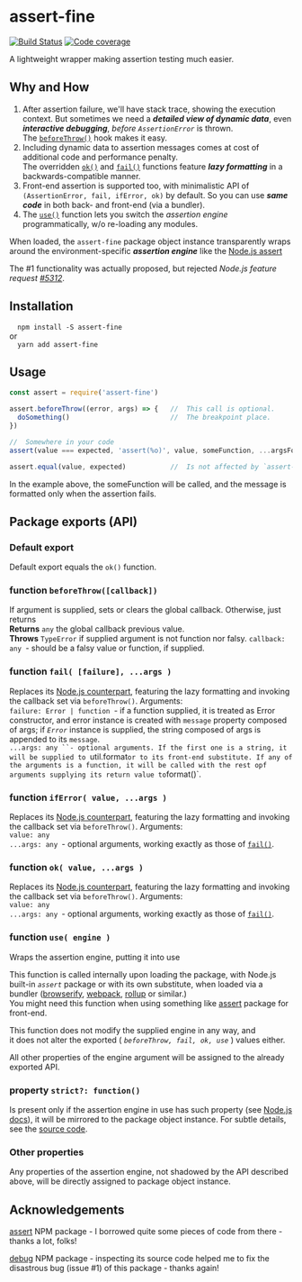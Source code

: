 # assert-fine
[![Build Status](https://travis-ci.org/valango/assert-fine.svg?branch=master)](https://travis-ci.org/valango/assert-fine)  [![Code coverage](https://codecov.io/gh/valango/assert-fine/branch/master/graph/badge.svg)](https://codecov.io/gh/valango/assert-fine)

A lightweight wrapper making assertion testing much easier.

## Why and How
1. After assertion failure, we'll have stack trace, showing the execution context.
But sometimes we need a _**detailed view of dynamic data**_, even
_**interactive debugging**_, _before_ _`AssertionError`_ is thrown.<br />
The [`beforeThrow()`](#function-beforethrowcallback) hook makes it easy.
1. Including dynamic data to assertion messages comes at cost of additional code and
performance penalty.<br />
The overridden [`ok()`](#function-ok-value-args-) and
[`fail()`](#function-fail-failure-args-) functions feature _**lazy formatting**_
in a backwards-compatible manner.
1. Front-end assertion is supported too, with minimalistic API of `(AssertionError, fail, ifError, ok)`
by default. So you can use _**same code**_ in both back- and front-end (via a bundler).
1. The [`use()`](#function-use-engine-) function lets you switch the _assertion engine_ programmatically, w/o re-loading
any modules.

When loaded, the `assert-fine` package object instance transparently wraps around
the environment-specific
_**assertion engine**_ like the [Node.js assert](http://nodejs.org/api/assert.html)

The #1 functionality was actually proposed, but rejected _Node.js
feature request [#5312](https://github.com/nodejs/node/issues/5312)_.

## Installation
`  npm install -S assert-fine`<br />or<br />`  yarn add assert-fine`

## Usage
```js
const assert = require('assert-fine')

assert.beforeThrow((error, args) => {   //  This call is optional.
  doSomething()                         //  The breakpoint place.
})

//  Somewhere in your code
assert(value === expected, 'assert(%o)', value, someFunction, ...argsForFunction)

assert.equal(value, expected)           //  Is not affected by `assert-fine`.
```
In the example above, the someFunction will be called, and the message is formatted only
when the assertion fails.

## Package exports (API)

### Default export
Default export equals the `ok()` function.

### function `beforeThrow([callback])`
If argument is supplied, sets or clears the global callback. Otherwise, just returns<br/>
**Returns** `any` the global callback previous value.<br/>
**Throws** `TypeError` if supplied argument is not function nor falsy.
`callback: any `- should be a falsy value or function, if supplied.

### function `fail( [failure], ...args )`
Replaces its [Node.js counterpart](http://nodejs.org/api/assert.html#assert_assert_fail_message),
featuring the lazy formatting and invoking the callback set via `beforeThrow()`. Arguments:<br/>
`failure: Error | function `- if a function supplied, it is treated as Error constructor,
and error instance is created with `message` property composed of args;
if _`Error`_ instance is supplied, the string composed of args is appended to its `message`.<br/>
`...args: any ``- optional arguments. If the first one is a string, it will be supplied to `util.format`
or to its front-end substitute. If any of the arguments is a function, it will be called
with the rest opf arguments supplying its return value to `format()`.

### function `ifError( value, ...args )`
Replaces its [Node.js counterpart](http://nodejs.org/api/assert.html#assert_assert_iferror_value),
featuring the lazy formatting and invoking the callback set via `beforeThrow()`. Arguments:<br/>
`value: any`<br/>
`...args: any `- optional arguments, working exactly as those of [`fail()`](#function-fail-failure-args-).

### function `ok( value, ...args )`
Replaces its [Node.js counterpart](http://nodejs.org/api/assert.html#assert_assert_ok_message),
featuring the lazy formatting and invoking the callback set via `beforeThrow()`. Arguments:<br/>
`value: any`<br/>
`...args: any `- optional arguments, working exactly as those of [`fail()`](#function-fail-failure-args-).

### function `use( engine )`
Wraps the assertion engine, putting it into use

This function is called internally upon
loading the package, with Node.js built-in _`assert`_ package or with its own substitute,
when loaded via a bundler ([browserify](https://browserify.org/), [webpack](https://webpack.js.org/),
[rollup](https://rollupjs.org) or similar.)<br/>
You might need this function when using something like
[assert](https://github.com/browserify/commonjs-assert) package for front-end.

This function does not modify the supplied engine in any way, and<br/>
it does not alter the exported ( _`beforeThrow, fail, ok, use`_ ) values either.

All other properties of the engine argument will be assigned to the already exported API.

### property `strict?: function()`
Is present only if the assertion engine in use has such property
(see [Node.js docs](http://nodejs.org/api/assert.html)), it will be mirrored to the
package object instance. For subtle details, see the [source code](src/common.js).

### Other properties
Any properties of the assertion engine, not shadowed by the API described above,
will be directly assigned to package object instance.

## Acknowledgements
[assert](https://github.com/browserify/commonjs-assert) NPM package - I borrowed quite some
pieces of code from there - thanks a lot, folks!

[debug](https://github.com/visionmedia/debug) NPM package - inspecting its source code
helped me to fix the disastrous bug (issue #1) of this package - thanks again!
